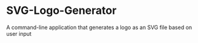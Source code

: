 # SVG-Logo-Generator
A command-line application that generates a logo as an SVG file based on user input 
